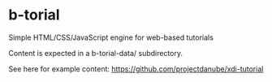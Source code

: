 b-torial
========

Simple HTML/CSS/JavaScript engine for web-based tutorials

Content is expected in a b-torial-data/ subdirectory.

See here for example content: https://github.com/projectdanube/xdi-tutorial
